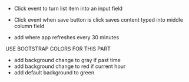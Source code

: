 




- Click event to turn list item into an input field

- Click event when save button is click saves content typed into middle column field

- add where app refreshes every 30 minutes


USE BOOTSTRAP COLORS FOR THIS PART
- add background change to gray if past time
- add background change to red if current hour
- add default background to green
